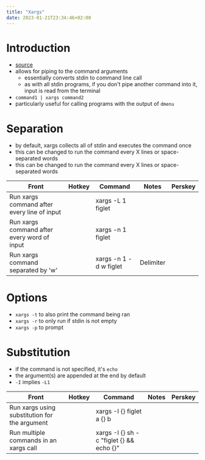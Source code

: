 ```yaml
---
title: "Xargs"
date: 2023-01-21T23:34:46+02:00
---
```


# Introduction
- [source](https://www.youtube.com/watch?v=rp7jLi_kgPg)
- allows for piping to the command arguments
	- essentially converts stdin to command line call
	- as with all stdin programs, if you don't pipe another command into it, input is read from the terminal
- `command1 | xargs command2`
- particularly useful for calling programs with the output of `dmenu`


# Separation
- by default, xargs collects all of stdin and executes the command once
- this can be changed to run the command every X lines or space-separated words
- this can be changed to run the command every X lines or space-separated words

Front|Hotkey|Command|Notes|Perskey
-|-|-|-|-
Run xargs command after every line of input||xargs -L 1 figlet
Run xargs command after every word of input||xargs -n 1 figlet
Run xargs command separated by 'w'||xargs -n 1 -d w figlet|Delimiter

# Options 
- `xargs -t` to also print the command being ran
- `xargs -r` to only run if stdin is not empty
- `xargs -p` to prompt

# Substitution
- if the command is not specified, it's `echo`
- the argument(s) are appended at the end by default
- `-I` implies `-L1`

Front|Hotkey|Command|Notes|Perskey
-|-|-|-|-
Run xargs using substitution for the argument||xargs -I {} figlet a {} b
Run multiple commands in an xargs call||xargs -I {} sh -c "figlet {} && echo {}"



 
